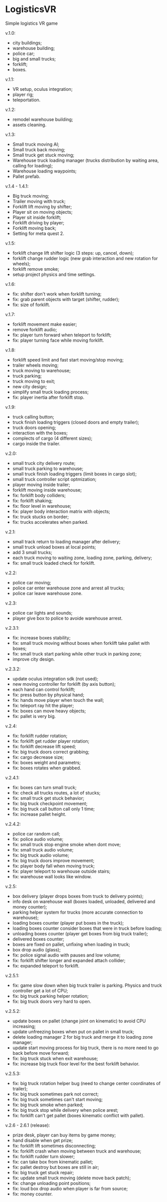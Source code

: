 # LogisticsVR
Simple logistics VR game

v.1.0:
- city buildings;
- warehouse building;
- police car;
- big and small trucks;
- forklift;
- boxes.

v.1.1:
- VR setup, oculus integration;
- player rig;
- teleportation.

v.1.2:
- remodel warehouse building;
- assets cleaning.

v.1.3:
- Small truck moving AI;
- Small truck back moving;
- Small truck get stuck moving;
- Warehouse truck loading manager (trucks distribution by waiting area, calling for loading);
- Warehouse loading waypoints;
- Pallet prefab.

v.1.4 - 1.4.1:
- Big truck moving;
- Trailer moving with truck;
- Forklift lift moving by shifter;
- Player sit on moving objects;
- Player sit inside forklift;
- Forklift driving by player;
- Forklift moving back;
- Setting for meta quest 2.

v.1.5:
- forklift change lift shifter logic (3 steps: up, cancel, down);
- forklift change rudder logic (new grab interaction and new rotation for wheels);
- forklift remove smoke;
- setup project physics and time settings.

v.1.6:
- fix: shifter don't work when forklift turning;
- fix: grab parent objects with target (shifter, rudder);
- fix: size of forklift.

v.1.7:
- forklift movement make easier;
- remove forklift audio;
- fix: player turn forward when teleport to forklift;
- fix: player turning face while moving forklift.

v.1.8:
- forklift speed limit and fast start moving/stop moving;
- trailer wheels moving;
- truck moving to warehouse;
- truck parking;
- truck moving to exit;
- new city design;
- simplify small truck loading process;
- fix: player inertia after forklift stop.

v.1.9:
- truck calling button;
- truck finish loading triggers (closed doors and empty trailer);
- truck doors opening;
- interaction with the boxes;
- complects of cargo (4 different sizes);
- cargo inside the trailer.

v.2.0:
- small truck city delivery route;
- small truck parking to warehouse;
- small truck finish loading triggers (limit boxes in cargo slot);
- small truck controller script optmization;
- player moving inside trailer;
- forklift moving inside warehouse;
- fix: forklift body colliders;
- fix: forklift shaking;
- fix: floor level in warehouse;
- fix: player body interaction matrix with objects;
- fix: truck stucks on border;
- fix: trucks accelerates when parked.

v.2.1:
- small track return to loading manager after delivery;
- small truck unload boxes at local points;
- add 3 small trucks;
- each truck moving to waiting zone, loading zone, parking, delivery;
- fix: small truck loaded check for forklift.

v.2.2:
- police car moving;
- police car enter warehouse zone and arrest all trucks;
- police car leave warehouse zone.

v.2.3:
- police car lights and sounds;
- player give box to police to avoide warehouse arrest.

v.2.3.1:
- fix: increase boxes stability;
- fix: small truck moving without boxes when forklift take pallet with boxes;
- fix: small truck start parking while other truck in parking zone;
- improve city design.

v.2.3.2:
- update oculus integration sdk (not used);
- new moving controller for forklift (by axis button);
- each hand can control forklift;
- fix: press button by physical hand;
- fix: hands move player when touch the wall;
- fix: teleport ray hit the player;
- fix: boxes can move heavy objects;
- fix: pallet is very big.

v.2.4:
- fix: forklift rudder rotation;
- fix: forklift get rudder player rotation;
- fix: forklift decrease lift speed;
- fix: big truck doors correct grabbing;
- fix: cargo decrease size;
- fix: boxes weight and parametrs;
- fix: boxes rotates when grabbed.

v.2.4.1:
- fix: boxes can turn small truck;
- fix: check all trucks routes, a lot of stucks;
- fix: small truck get stuck behavior;
- fix: big truck checkpoint movement;
- fix: big truck call button call only 1 time;
- fix: increase pallet height.

v.2.4.2:
- police car random call;
- fix: police audio volume;
- fix: small truck stop engine smoke when dont move;
- fix: small truck audio volume;
- fix: big truck audio volume;
- fix: big truck doors improve movement;
- fix: player body fall when moving truck;
- fix: player teleport to warehouse outside stairs;
- fix: warehouse wall looks like window.

v.2.5:
- box delivery (player drops boxes from truck to delivery points);
- info desk on warehouse wall (boxes loaded, unloaded, delivered and money counter);
- parking helper system for trucks (more accurate connection to warehouse);
- loading boxes counter (player put boxes in the truck);
- loading boxes counter consider boxes that were in truck before loading;
- unloading boxes counter (player get boxes from big truck trailer);
- delivered boxes counter;
- boxes are fixed on pallet, unfixing when loading in truck;
- box drop audio (glass);
- fix: police signal audio with pauses and low volume;
- fix: forklift shifter longer and expanded attach collider;
- fix: expanded teleport to forklift.

v.2.5.1:
- fix: game slow down when big truck trailer is parking. Physics and truck controller get a lot of CPU;
- fix: big truck parking helper rotation;
- fix: big truck doors very hard to open.

v.2.5.2:
- update boxes on pallet (change joint on kinematic) to avoid CPU increasing;
- update unfreezing boxes when put on pallet in small truck;
- delete loading manager 2 for big truck and merge it to loading zone manager;
- update start moving process for big truck, there is no more need to go back before move forward;
- fix: big truck stuck when exit warehouse;
- fix: increase big truck floor level for the best forklift behavior.

v.2.5.3:
- fix: big truck rotation helper bug (need to change center coordinates of trailer);
- fix: big truck sometimes park not correct;
- fix: big truck sometimes can't start moving;
- fix: big truck smoke when parked;
- fix: big truck stop while delivery when police arest;
- fix: forklift can't get pallet (boxes kinematic conflict with pallet).

v.2.6 - 2.6.1 (release):
- prize desk, player can buy items by game money;
- hand disable when get prize;
- fix: forklift lift sometimes disconnecting;
- fix: forklift crash when moving between truck and warehouse;
- fix: forklift rudder turn slower;
- fix: can take box from kinematic pallet;
- fix: pallet destroy but boxes are still in air;
- fix: big truck get stuck repair;
- fix: update small truck moving (delete move back patch);
- fix: change unloading point positions;
- fix: loud box drop audio when player is far from source;
- fix: money counter.
